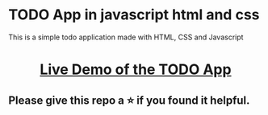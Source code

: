# TODO App in javascript html and css
This is a simple todo application made with HTML, CSS and Javascript

<h1 align="center"><a href="https://todo-app-by-enjol.vercel.app/">Live Demo of the TODO App</a></h1>

## Please give this repo a ⭐ if you found it helpful.
